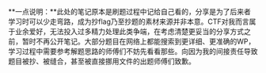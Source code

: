 **一点说明：**此处的笔记原本是刷题过程中记给自己看的，分享是为了后来者学习时可以少走弯路，成为抄flag乃至抄题的素材来源并非本意。CTF对我而言属于业余爱好，无法投入过多精力处理此类争端，在考虑清楚更妥当的分享方式之前，暂时不再公开笔记。大部分题目在网络上都能搜索到更详细、更准确的WP，学习过程中需要参考解题思路的师傅们不妨先看看那些。向因为我的间接责任导致题目被抄、被缝合，甚至被直接挪用文件的出题师傅们致歉。